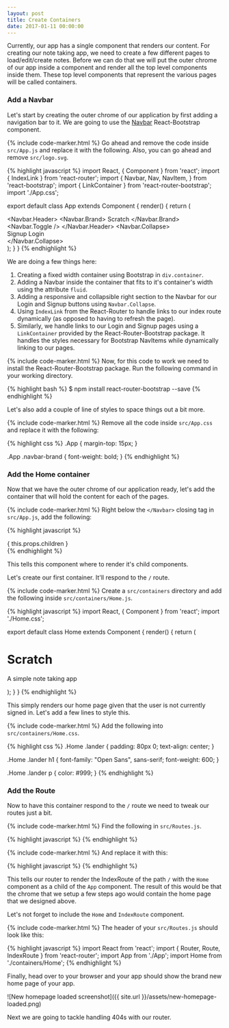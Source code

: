 ```yaml
---
layout: post
title: Create Containers
date: 2017-01-11 00:00:00
---
```


Currently, our app has a single component that renders our content. For creating our note taking app, we need to create a few different pages to load/edit/create notes. Before we can do that we will put the outer chrome of our app inside a component and render all the top level components inside them. These top level components that represent the various pages will be called containers.

### Add a Navbar

Let's start by creating the outer chrome of our application by first adding a navigation bar to it. We are going to use the [Navbar](https://react-bootstrap.github.io/components.html#navbars) React-Bootstrap component.

{% include code-marker.html %} Go ahead and remove the code inside `src/App.js` and replace it with the following. Also, you can go ahead and remove `src/logo.svg`.

{% highlight javascript %}
import React, { Component } from 'react';
import { IndexLink } from 'react-router';
import {
  Navbar,
  Nav,
  NavItem,
} from 'react-bootstrap';
import { LinkContainer } from 'react-router-bootstrap';
import './App.css';

export default class App extends Component {
  render() {
    return (
      <div className="App container">
        <Navbar fluid collapseOnSelect>
          <Navbar.Header>
            <Navbar.Brand>
              <IndexLink to="/">Scratch</IndexLink>
            </Navbar.Brand>
            <Navbar.Toggle />
          </Navbar.Header>
          <Navbar.Collapse>
            <Nav pullRight>
              <LinkContainer to="/signup">
                <NavItem>Signup</NavItem>
              </LinkContainer>
              <LinkContainer to="/login">
                <NavItem>Login</NavItem>
              </LinkContainer>
            </Nav>
          </Navbar.Collapse>
        </Navbar>
      </div>
    );
  }
}
{% endhighlight %}

We are doing a few things here:

1. Creating a fixed width container using Bootstrap in `div.container`.
2. Adding a Navbar inside the container that fits to it's container's width using the attribute `fluid`.
3. Adding a responsive and collapsible right section to the Navbar for our Login and Signup buttons using `Navbar.Collapse`.
4. Using `IndexLink` from the React-Router to handle links to our index route dynamically (as opposed to having to refresh the page).
5. Similarly, we handle links to our Login and Signup pages using a `LinkContainer` provided by the React-Router-Bootstrap package. It handles the styles necessary for Bootstrap NavItems while dynamically linking to our pages.

{% include code-marker.html %} Now, for this code to work we need to install the React-Router-Bootstrap package. Run the following command in your working directory.

{% highlight bash %}
$ npm install react-router-bootstrap --save
{% endhighlight %}

Let's also add a couple of line of styles to space things out a bit more.

{% include code-marker.html %} Remove all the code inside `src/App.css` and replace it with the following:

{% highlight css %}
.App {
  margin-top: 15px;
}

.App .navbar-brand {
  font-weight: bold;
}
{% endhighlight %}

### Add the Home container

Now that we have the outer chrome of our application ready, let's add the container that will hold the content for each of the pages.

{% include code-marker.html %} Right below the `</Navbar>` closing tag in `src/App.js`, add the following:

{% highlight javascript %}
<div>
  { this.props.children }
</div>
{% endhighlight %}

This tells this component where to render it's child components.

Let's create our first container. It'll respond to the `/` route.

{% include code-marker.html %} Create a `src/containers` directory and add the following inside `src/containers/Home.js`.

{% highlight javascript %}
import React, { Component } from 'react';
import './Home.css';

export default class Home extends Component {
  render() {
    return (
      <div className="Home">
        <div className="lander">
          <h1>Scratch</h1>
          <p>A simple note taking app</p>
        </div>
      </div>
    );
  }
}
{% endhighlight %}

This simply renders our home page given that the user is not currently signed in. Let's add a few lines to style this.

{% include code-marker.html %} Add the following into `src/containers/Home.css`.

{% highlight css %}
.Home .lander {
  padding: 80px 0;
  text-align: center;
}

.Home .lander h1 {
  font-family: "Open Sans", sans-serif;
  font-weight: 600;
}

.Home .lander p {
  color: #999;
}
{% endhighlight %}

### Add the Route

Now to have this container respond to the `/` route we need to tweak our routes just a bit.

{% include code-marker.html %} Find the following in `src/Routes.js`.

{% highlight javascript %}
<Route path="/" component={App} />
{% endhighlight %}

{% include code-marker.html %} And replace it with this:

{% highlight javascript %}
<Route path="/" component={App}>
  <IndexRoute component={Home} />
</Route>
{% endhighlight %}

This tells our router to render the IndexRoute of the path `/` with the `Home` component as a child of the `App` component. The result of this would be that the chrome that we setup a few steps ago would contain the home page that we designed above.

Let's not forget to include the `Home` and `IndexRoute` component.

{% include code-marker.html %} The header of your `src/Routes.js` should look like this:

{% highlight javascript %}
import React from 'react';
import { Router, Route, IndexRoute } from 'react-router';
import App from './App';
import Home from './containers/Home';
{% endhighlight %}

Finally, head over to your browser and your app should show the brand new home page of your app.

![New homepage loaded screenshot]({{ site.url }}/assets/new-homepage-loaded.png)

Next we are going to tackle handling 404s with our router.
